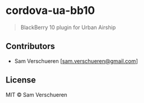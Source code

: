 # cordova-ua-bb10

> BlackBerry 10 plugin for Urban Airship

## Contributors

- Sam Verschueren [<sam.verschueren@gmail.com>]

## License

MIT © Sam Verschueren
